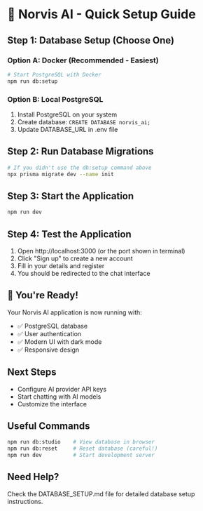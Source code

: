 # 🚀 Norvis AI - Quick Setup Guide

## Step 1: Database Setup (Choose One)

### Option A: Docker (Recommended - Easiest)
```bash
# Start PostgreSQL with Docker
npm run db:setup
```

### Option B: Local PostgreSQL
1. Install PostgreSQL on your system
2. Create database: `CREATE DATABASE norvis_ai;`
3. Update DATABASE_URL in .env file

## Step 2: Run Database Migrations
```bash
# If you didn't use the db:setup command above
npx prisma migrate dev --name init
```

## Step 3: Start the Application
```bash
npm run dev
```

## Step 4: Test the Application
1. Open http://localhost:3000 (or the port shown in terminal)
2. Click "Sign up" to create a new account
3. Fill in your details and register
4. You should be redirected to the chat interface

## 🎉 You're Ready!

Your Norvis AI application is now running with:
- ✅ PostgreSQL database
- ✅ User authentication
- ✅ Modern UI with dark mode
- ✅ Responsive design

## Next Steps
- Configure AI provider API keys
- Start chatting with AI models
- Customize the interface

## Useful Commands
```bash
npm run db:studio    # View database in browser
npm run db:reset     # Reset database (careful!)
npm run dev          # Start development server
```

## Need Help?
Check the DATABASE_SETUP.md file for detailed database setup instructions.
